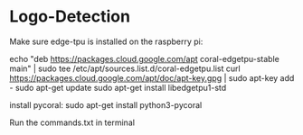 ﻿# Logo-Detection
Make sure edge-tpu is installed on the raspberry pi:

echo "deb https://packages.cloud.google.com/apt coral-edgetpu-stable main" | sudo tee /etc/apt/sources.list.d/coral-edgetpu.list
curl https://packages.cloud.google.com/apt/doc/apt-key.gpg | sudo apt-key add -
sudo apt-get update
sudo apt-get install libedgetpu1-std

install pycoral:
sudo apt-get install python3-pycoral

Run the commands.txt in terminal
